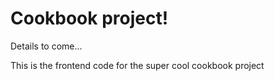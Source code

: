 # Cookbook project!

Details to come...

This is the frontend code for the super cool cookbook project

